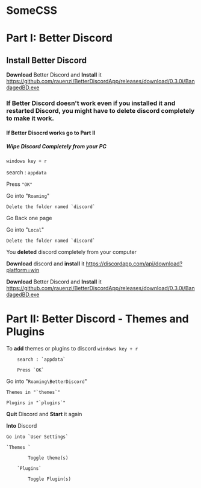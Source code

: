 

# SomeCSS
# Part I: Better Discord
## Install Better Discord
**Download** Better Discord and **Install** it
https://github.com/rauenzi/BetterDiscordApp/releases/download/0.3.0i/BandagedBD.exe

### If Better Discord  doesn't work even if you installed it and restarted Discord, you might have to delete discord completely to make it work. 
#### If Better Disocrd works go to Part II
##### Wipe Discord Completely from your PC

`windows key + r`

search : `appdata`

Press `"OK"`

Go into "`Roaming`"

    Delete the folder named `discord`
    
Go Back one page

Go into "`Local`"

    Delete the folder named `discord`
    
You **deleted** discord completely from your computer

**Download** discord and **install** it
https://discordapp.com/api/download?platform=win

**Download** Better Discord and **Install** it
https://github.com/rauenzi/BetterDiscordApp/releases/download/0.3.0i/BandagedBD.exe

# Part II: Better Discord - Themes and Plugins

To **add** themes or plugins to discord
    `windows key + r`
    
        search : `appdata`
        
        Press `OK`
        
    
Go into "`Roaming\BetterDiscord`"

    Themes in "`themes`"
    
    Plugins in "`plugins`"
    
**Quit** Discord and **Start** it again

**Into** Discord

    Go into `User Settings`
    
    `Themes `
    
            Toggle theme(s)
            
        `Plugins`
        
            Toggle Plugin(s)
            
        
